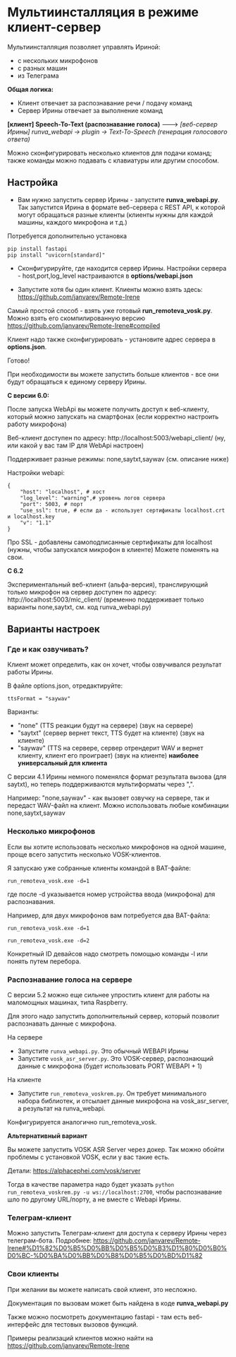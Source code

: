 # Мультиинсталляция в режиме клиент-сервер

Мультиинсталляция позволяет управлять Ириной:
- с нескольких микрофонов
- с разных машин
- из Телеграма

**Общая логика:**

- Клиент отвечает за распознавание речи / подачу команд
- Сервер Ирины отвечает за выполнение команд

**[клиент] Speech-To-Text (распознавание голоса)** ---> _[веб-сервер Ирины] runva_webapi -> plugin -> Text-To-Speech (генерация голосового ответа)_

Можно сконфигурировать несколько клиентов для подачи команд; также команды можно подавать с клавиатуры или другим способом.


## Настройка

- Вам нужно запустить сервер Ирины - запустите **runva_webapi.py**.
Так запустится Ирина в формате веб-сервера с REST API, к которой могут обращаться
разные клиенты (клиенты нужны для каждой машины, каждого микрофона и т.д.)

Потребуется дополнительно установка 
```
pip install fastapi
pip install "uvicorn[standard]"
```

- Сконфигурируйте, где находится сервер Ирины. Настройки сервера - host,port,log_level настраиваются в **options/webapi.json**

- Запустите хотя бы один клиент. Клиенты можно взять здесь:
https://github.com/janvarev/Remote-Irene 

Самый простой способ - взять уже готовый **run_remoteva_vosk.py**. Можно взять его скомпилированную 
версию https://github.com/janvarev/Remote-Irene#compiled

Клиент надо также сконфигурировать - установите адрес сервера в **options.json**.

Готово!

При необходимости вы можете запустить больше клиентов - все они будут обращаться к единому серверу Ирины.

**С версии 6.0:**

После запуска WebApi вы можете получить доступ к веб-клиенту, который можно запускать на смартфонах (если корректно настроить работу микрофона)

Веб-клиент доступен по адресу:  http://localhost:5003/webapi_client/
(ну, или какой у вас там IP для WebApi настроен)

Поддерживает разные режимы:
none,saytxt,saywav (см. описание ниже)

Настройки webapi:
```
{
    "host": "localhost", # хост
    "log_level": "warning",# уровень логов сервера
    "port": 5003, # порт
    "use_ssl": true, # если да - использует сертификаты localhost.crt и localhost.key
    "v": "1.1"
}
```

Про SSL - добавлены самоподписанные сертификаты для localhost (нужны, чтобы запускался микрофон в клиенте)
Можете поменять на свои.

**C 6.2**

Экспериментальный веб-клиент (альфа-версия), транслирующий только микрофон на сервер доступен по адресу:
http://localhost:5003/mic_client/
(временно поддерживает только варианты none,saytxt, см. код runva_webapi.py)


## Варианты настроек

### Где и как озвучивать?

Клиент может определить, как он хочет, чтобы озвучивался результат работы Ирины.

В файле options.json, отредактируйте:

```
ttsFormat = "saywav"
``` 
Варианты:
- "none" (TTS реакции будут на сервере) (звук на сервере)
- "saytxt" (сервер вернет текст, TTS будет на клиенте) (звук на клиенте)
- "saywav" (TTS на сервере, сервер отрендерит WAV и вернет клиенту, клиент его проиграет) (звук на клиенте) **наиболее универсальный для клиента**

С версии 4.1 Ирины немного поменялся формат результата вызова (для saytxt), 
но теперь поддерживаются мультиформаты через ",".

Например: "none,saywav" - как вызовет озвучку на сервере, так и передаст WAV-файл на клиент. Можно использовать
любые комбинации none,saytxt,saywav

### Несколько микрофонов

Если вы хотите использовать несколько микрофонов на одной машине,
проще всего запустить несколько VOSK-клиентов.

Я запускаю уже собранные клиенты командой в BAT-файле:
```
run_remoteva_vosk.exe -d=1
```

где после -d указывается номер устройства ввода (микрофона) для распознавания.

Например, для двух микрофонов вам потребуется два BAT-файла:

```
run_remoteva_vosk.exe -d=1
```
```
run_remoteva_vosk.exe -d=2
```

Конкретный ID девайсов надо смотреть помощью команды -l или понять путем перебора.

### Распознавание голоса на сервере

С версии 5.2 можно еще сильнее упростить клиент для работы на маломощных машинах, типа Raspberry.

Для этого надо запустить дополнительный сервер, который позволит распознавать данные с микрофона.

На сервере
- Запустите `runva_webapi.py`. Это обычный WEBAPI Ирины
- Запустите `vosk_asr_server.py`. Это VOSK-сервер, распознающий данные с микрофона 
(будет использовать PORT WEBAPI + 1)

На клиенте
- Запустите `run_remoteva_voskrem.py`. Он требует минимального набора библиотек,
и отсылает данные микрофона на vosk_asr_server, а результат на runva_webapi.

Конфигурируется аналогично run_remoteva_vosk.

**Альтернативный вариант**

Вы можете запустить VOSK ASR Server через докер. 
Так можно обойти проблемы с установкой VOSK, если у вас такие есть. 

Детали: https://alphacephei.com/vosk/server

Тогда в качестве параметра надо будет указать
`python run_remoteva_voskrem.py -u ws://localhost:2700`, чтобы распознавание
шло по другому URL/порту, а не вместе с Webapi Ирины. 

### Телеграм-клиент

Можно запустить Телеграм-клиент для доступа к серверу Ирины через телеграм-бота.
Подробнее: https://github.com/janvarev/Remote-Irene#%D1%82%D0%B5%D0%BB%D0%B5%D0%B3%D1%80%D0%B0%D0%BC-%D0%BA%D0%BB%D0%B8%D0%B5%D0%BD%D1%82

### Свои клиенты

При желании вы можете написать свой клиент, это несложно.

Документация по вызовам может быть найдена в коде **runva_webapi.py**

Также можно посмотреть документацию fastapi - там есть веб-интерфейс для тестовых вызовов функций.

Примеры реализаций клиентов можно найти на https://github.com/janvarev/Remote-Irene